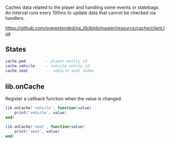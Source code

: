Caches data related to the player and handling some events or statebags.  
An interval runs every 100ms to update data that cannot be checked via handlers.  

https://github.com/overextended/ox_lib/blob/master/resource/cache/client.lua

## States
```lua
cache.ped        -- player entity id
cache.vehicle    -- vehicle entity id
cache.seat        -- vehicle seat index
```

## lib.onCache
Register a callback function when the value is changed.
```lua
lib.onCache('vehicle', function(value)
    print('vehicle', value)
end)

lib.onCache('seat', function(value)
    print('seat', value)
end)
```
